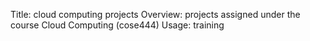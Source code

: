 Title: cloud computing projects
Overview: projects assigned under the course Cloud Computing (cose444)
Usage: training
